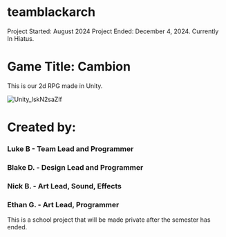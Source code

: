# teamblackarch
Project Started: August 2024
Project Ended: December 4, 2024.
Currently In Hiatus.

# Game Title: Cambion

This is our 2d RPG made in Unity.

![Unity_lskN2saZlf](https://github.com/user-attachments/assets/9dcb707e-8b00-40c4-9540-cc08c326793d)


# Created by:
### Luke B - Team Lead and Programmer
### Blake D. - Design Lead and Programmer
### Nick B. - Art Lead, Sound, Effects
### Ethan G. - Art Lead, Programmer

This is a school project that will be made private after the semester has ended.

